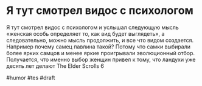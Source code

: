 # Я тут смотрел видос с психологом

Я тут смотрел видос с психологом и услышал следующую мысль «женская особь определяет то, как вид будет выглядеть», а следовательно, можно мысль продолжить, и все что видом создается. Например почему самец павлина такой? Потому что самки выбирали более ярких самцов и менее яркие проигрывали эволюционный отбор.
Получается, что именно выбор женщин  привел к тому, что ландухи уже десять лет делают The Elder Scrolls 6

#humor #tes
#draft